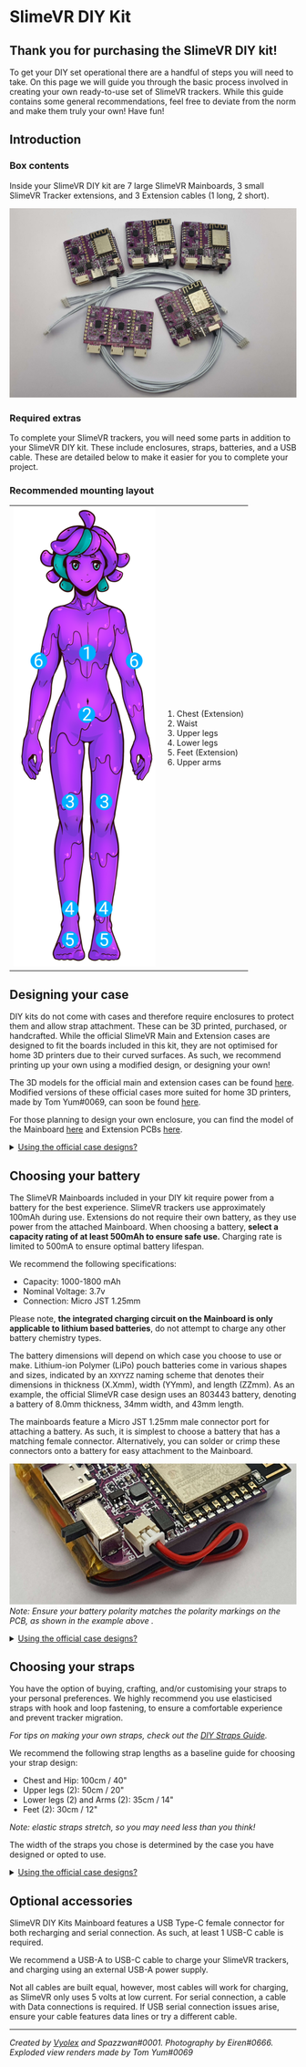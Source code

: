 # SlimeVR DIY Kit

## Thank you for purchasing the SlimeVR DIY kit!
To get your DIY set operational there are a handful of steps you will need to take. On this page we will guide you through the basic process involved in creating your own ready-to-use set of SlimeVR trackers. While this guide contains some general recommendations, feel free to deviate from the norm and make them truly your own! Have fun!

## Introduction
### Box contents
Inside your SlimeVR DIY kit are 7 large SlimeVR Mainboards, 3 small SlimeVR Tracker extensions, and 3 Extension cables (1 long, 2 short).

<img alt="Box contents image" src="./assets/img/DIY_KIT_box-contents.jpg" width="700" />


### Required extras
To complete your SlimeVR trackers, you will need some parts in addition to your SlimeVR DIY kit. These include enclosures, straps, batteries, and a USB cable. These are detailed below to make it easier for you to complete your project.

### Recommended mounting layout
<table class="bpTable">
   <tr>
      <td>
         <img id="bpImage" src="./assets/img/DIY_KIT_tracker-locations.png" alt="Mounting locations image" >
      </td>
      <td>
         <ol>
            <li>Chest (Extension)</li>
            <li>Waist</li>
            <li>Upper legs</li>
            <li>Lower legs</li>
            <li>Feet (Extension)</li>
            <li>Upper arms</li>
         </ol>
      </td>
   </tr>
</table>

## Designing your case
DIY kits do not come with cases and therefore require enclosures to protect them and allow strap attachment. These can be 3D printed, purchased, or handcrafted. While the official SlimeVR Main and Extension cases are designed to fit the boards included in this kit, they are not optimised for home 3D printers due to their curved surfaces. As such, we recommend printing up your own using a modified design, or designing your own!

The 3D models for the official main and extension cases can be found [here](./assets/cases/OfficialCases.zip). Modified versions of these official cases more suited for home 3D printers, made by Tom Yum#0069, can soon be found [here]().

For those planning to design your own enclosure, you can find the model of the Mainboard [here](./assets/files/MainPCB.step) and Extension PCBs [here](./assets/files/ExtensionPCB.step).

<details>
<summary><u>Using the official case designs?</u></summary>
To complete the assembly you will require 2x M2.5 screws for both the main and extension cases. The modified cases use more the commonly available M3 screws as an alternative. Assembly is as shown below.

![Explosion of the main case](./assets/img/DIY_KIT_Explode-Main.png)
![Explosion of the extension case](./assets/img/DIY_KIT_Explode-Extension.png)
</details>

## Choosing your battery
The SlimeVR Mainboards included in your DIY kit require power from a battery for the best experience. SlimeVR trackers use approximately 100mAh during use. Extensions do not require their own battery, as they use power from the attached Mainboard. When choosing a battery, **select a capacity rating of at least 500mAh to ensure safe use.** Charging rate is limited to 500mA to ensure optimal battery lifespan.

We recommend the following specifications:
* Capacity: 1000-1800 mAh
* Nominal Voltage: 3.7v
* Connection: Micro JST 1.25mm

Please note, **the integrated charging circuit on the Mainboard is only applicable to lithium based batteries**, do not attempt to charge any other battery chemistry types.

The battery dimensions will depend on which case you choose to use or make. Lithium-ion Polymer (LiPo) pouch batteries come in various shapes and sizes, indicated by an `XXYYZZ` naming scheme that denotes their dimensions in thickness (X.Xmm), width (YYmm), and length (ZZmm). As an example, the official SlimeVR case design uses an 803443 battery, denoting a battery of 8.0mm thickness, 34mm width, and 43mm length.

The mainboards feature a Micro JST 1.25mm male connector port for attaching a battery. As such, it is simplest to choose a battery that has a matching female connector. Alternatively, you can solder or crimp these connectors onto a battery for easy attachment to the Mainboard.

![JST polarity example](./assets/img/JST_polarity.png)
*Note: Ensure your battery polarity matches the polarity markings on the PCB, as shown in the example above .*

<details>
<summary><u>Using the official case designs?</u></summary>
As a guideline, the official and modified cases both feature the following battery cavity dimensions:
<ul>
  <li>9mm Height (Thickness)</li>
  <li>41mm Width</li>
  <li>41mm Length</li>
</ul>
 Some examples of batteries that have been verified to fit within this are:
804040, 604040, and 803443.<br>
To use the case without further alterations and ensure safe battery installation, we advise staying within these specifications.
</details>

## Choosing your straps
You have the option of buying, crafting, and/or customising your straps to your personal preferences. We highly recommend you use elasticised straps with hook and loop fastening, to ensure a comfortable experience and prevent tracker migration.

*For tips on making your own straps, check out the [DIY Straps Guide](https://docs.slimevr.dev/diy/diy-straps.html).*

We recommend the following strap lengths as a baseline guide for choosing your strap design:
* Chest and Hip: 100cm / 40"
* Upper legs (2): 50cm / 20"
* Lower legs (2) and Arms (2): 35cm / 14"
* Feet (2): 30cm / 12"

*Note: elastic straps stretch, so you may need less than you think!*

The width of the straps you chose is determined by the case you have designed or opted to use.

<details>
<summary><u>Using the official case designs?</u></summary>
The official cases use 38mm width straps for main trackers, and 25mm width straps for extensions. The following table of strap sizes used in official SlimeVR sets can be used as a starting reference for purchasing or crafting your own:

| Body location      | Amount | Strap size (mm) |
| ------------------ | :----: | --------------- |
| Chest strap        | 1      | 38x1000         |
| Hip strap          | 1      | 25x1000         |
| Upper leg straps   | 2      | 38x500          |
| Lower leg straps   | 2      | 38x350          |
| Foot straps        | 2      | 25x300          |
| Arm straps         | 2      | 38x350          |
</details>

## Optional accessories
SlimeVR DIY Kits Mainboard features a USB Type-C female connector for both recharging and serial connection. As such, at least 1 USB-C cable is required.

We recommend a USB-A to USB-C cable to charge your SlimeVR trackers, and charging using an external USB-A power supply.

Not all cables are built equal, however,  most cables will work for charging, as SlimeVR only uses 5 volts at low current. For serial connection, a cable with Data connections is required. If USB serial connection issues arise, ensure your cable features data lines or try a different cable.


---
*Created by [Vyolex](https://github.com/Vyolex) and Spazzwan#0001. Photography by Eiren#0666. Exploded view renders made by Tom Yum#0069*
